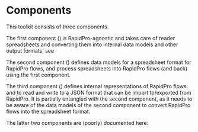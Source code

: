 # Components

This toolkit consists of three components.

The first component ([](/src/rpft/parsers/common)) is RapidPro-agnostic and takes care of reader spreadsheets and converting them into internal data models and other output formats, see [](sheets.md)

The second component ([](/src/rpft/parsers/creation)) defines data models for a spreadsheet format for RapidPro flows, and process spreadsheets into RapidPro flows (and back) using the first component.

The third component ([](/src/rpft/rapidpro)) defines internal representations of RapidPro flows and to read and write to a JSON format that can be import to/exported from RapidPro. It is partially entangled with the second component, as it needs to be aware of the data models of the second component to convert RapidPro flows into the spreadsheet format.

The latter two components are (poorly) documented here: [](rapidpro.md)
